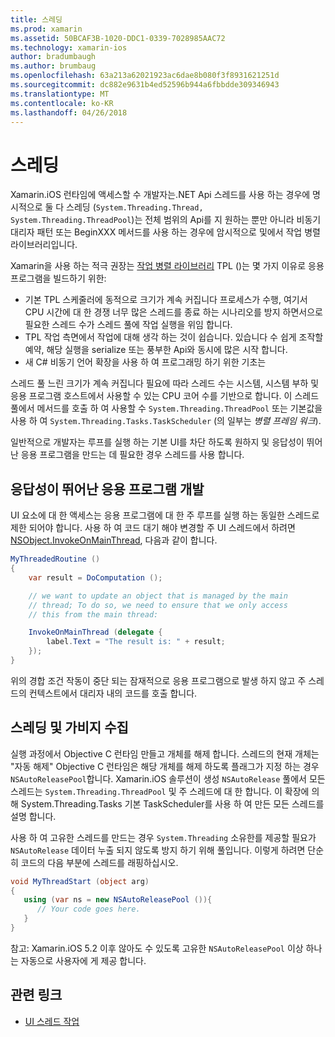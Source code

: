 ```yaml
---
title: 스레딩
ms.prod: xamarin
ms.assetid: 50BCAF3B-1020-DDC1-0339-7028985AAC72
ms.technology: xamarin-ios
author: bradumbaugh
ms.author: brumbaug
ms.openlocfilehash: 63a213a62021923ac6dae8b080f3f8931621251d
ms.sourcegitcommit: dc882e9631b4ed52596b944a6fbbdde309346943
ms.translationtype: MT
ms.contentlocale: ko-KR
ms.lasthandoff: 04/26/2018
---
```

# <a name="threading"></a>스레딩

Xamarin.iOS 런타임에 액세스할 수 개발자는.NET Api 스레드를 사용 하는 경우에 명시적으로 둘 다 스레딩 (`System.Threading.Thread, System.Threading.ThreadPool`)는 전체 범위의 Api를 지 원하는 뿐만 아니라 비동기 대리자 패턴 또는 BeginXXX 메서드를 사용 하는 경우에 암시적으로 및에서 작업 병렬 라이브러리입니다.



Xamarin을 사용 하는 적극 권장는 [작업 병렬 라이브러리](http://msdn.microsoft.com/library/dd460717.aspx) TPL ()는 몇 가지 이유로 응용 프로그램을 빌드하기 위한:
-  기본 TPL 스케줄러에 동적으로 크기가 계속 커집니다 프로세스가 수행, 여기서 CPU 시간에 대 한 경쟁 너무 많은 스레드를 종료 하는 시나리오를 방지 하면서으로 필요한 스레드 수가 스레드 풀에 작업 실행을 위임 합니다. 
-  TPL 작업 측면에서 작업에 대해 생각 하는 것이 쉽습니다. 있습니다 수 쉽게 조작할 예약, 해당 실행을 serialize 또는 풍부한 Api와 동시에 많은 시작 합니다. 
-  새 C# 비동기 언어 확장을 사용 하 여 프로그래밍 하기 위한 기초는 


스레드 풀 느린 크기가 계속 커집니다 필요에 따라 스레드 수는 시스템, 시스템 부하 및 응용 프로그램 호스트에서 사용할 수 있는 CPU 코어 수를 기반으로 합니다. 이 스레드 풀에서 메서드를 호출 하 여 사용할 수 `System.Threading.ThreadPool` 또는 기본값을 사용 하 여 `System.Threading.Tasks.TaskScheduler` (의 일부는 *병렬 프레임 워크*).

일반적으로 개발자는 루프를 실행 하는 기본 UI를 차단 하도록 원하지 및 응답성이 뛰어난 응용 프로그램을 만드는 데 필요한 경우 스레드를 사용 합니다.

 <a name="Developing_Responsive_Applications" />


## <a name="developing-responsive-applications"></a>응답성이 뛰어난 응용 프로그램 개발

UI 요소에 대 한 액세스는 응용 프로그램에 대 한 주 루프를 실행 하는 동일한 스레드로 제한 되어야 합니다. 사용 하 여 코드 대기 해야 변경할 주 UI 스레드에서 하려면 [NSObject.InvokeOnMainThread](https://developer.xamarin.com/api/type/Foundation.NSObject/), 다음과 같이 합니다.

```csharp
MyThreadedRoutine ()  
{  
    var result = DoComputation ();  

    // we want to update an object that is managed by the main
    // thread; To do so, we need to ensure that we only access
    // this from the main thread:

    InvokeOnMainThread (delegate {  
        label.Text = "The result is: " + result;  
    });
}
```

위의 경합 조건 작동이 중단 되는 잠재적으로 응용 프로그램으로 발생 하지 않고 주 스레드의 컨텍스트에서 대리자 내의 코드를 호출 합니다.

 <a name="Threading_and_Garbage_Collection" />


## <a name="threading-and-garbage-collection"></a>스레딩 및 가비지 수집

실행 과정에서 Objective C 런타임 만들고 개체를 해제 합니다. 스레드의 현재 개체는 "자동 해제" Objective C 런타임은 해당 개체를 해제 하도록 플래그가 지정 하는 경우 `NSAutoReleasePool`합니다. Xamarin.iOS 솔루션이 생성 `NSAutoRelease` 풀에서 모든 스레드는 `System.Threading.ThreadPool` 및 주 스레드에 대 한 합니다. 이 확장에 의해 System.Threading.Tasks 기본 TaskScheduler를 사용 하 여 만든 모든 스레드를 설명 합니다.

사용 하 여 고유한 스레드를 만드는 경우 `System.Threading` 소유한를 제공할 필요가 `NSAutoRelease` 데이터 누출 되지 않도록 방지 하기 위해 풀입니다. 이렇게 하려면 단순히 코드의 다음 부분에 스레드를 래핑하십시오.

```csharp
void MyThreadStart (object arg)
{
   using (var ns = new NSAutoReleasePool ()){
      // Your code goes here.
   }
}
```

참고: Xamarin.iOS 5.2 이후 않아도 수 있도록 고유한 `NSAutoReleasePool` 이상 하나는 자동으로 사용자에 게 제공 합니다.


## <a name="related-links"></a>관련 링크

- [UI 스레드 작업](~/ios/user-interface/ios-ui/ui-thread.md)
